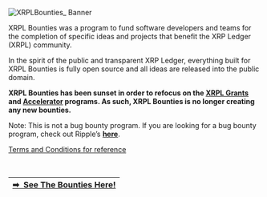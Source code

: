 ![XRPLBounties_ Banner](https://user-images.githubusercontent.com/81505/187058580-15bde16a-18b8-47b4-940f-80401564a99c.png)

XRPL Bounties was a program to fund software developers and teams for the completion of specific ideas and projects that benefit the XRP Ledger (XRPL) community. 

In the spirit of the public and transparent XRP Ledger, everything built for XRPL Bounties is fully open source and all ideas are released into the public domain.

**XRPL Bounties has been sunset in order to refocus on the [XRPL Grants](https://xrplgrants.org/) and [Accelerator](https://xrplaccelerator.org/) programs. As such, XRPL Bounties is no longer creating any new bounties.**

Note: This is not a bug bounty program. If you are looking for a bug bounty program, check out Ripple’s **[here](https://ripple.com/legal/bug-bounty/)**.

[Terms and Conditions for reference](https://github.com/XRPLBounties/Proposals/blob/main/terms_and_conditions.txt)

<br> 


| [➡ &nbsp;See The Bounties Here!](https://github.com/XRPLBounties/Proposals) |
| -- |
